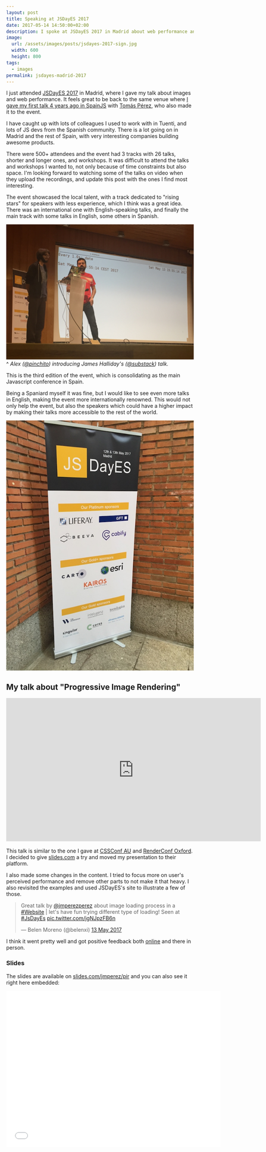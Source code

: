 ```yaml
---
layout: post
title: Speaking at JSDayES 2017
date: 2017-05-14 14:50:00+02:00
description: I spoke at JSDayES 2017 in Madrid about web performance and images.
image:
  url: /assets/images/posts/jsdayes-2017-sign.jpg
  width: 600
  height: 800
tags:
  - images
permalink: jsdayes-madrid-2017
---
```


I just attended [JSDayES 2017](http://2017.jsday.es) in Madrid, where I gave my talk about images and web performance. It feels great to be back to the same venue where [I gave my first talk 4 years ago in SpainJS](/spain-js-2013) with [Tomás Pérez](https://twitter.com/tomasperezv), who also made it to the event.

I have caught up with lots of colleagues I used to work with in Tuenti, and lots of JS devs from the Spanish community. There is a lot going on in Madrid and the rest of Spain, with very interesting companies building awesome products.

<!-- more -->

There were 500+ attendees and the event had 3 tracks with 26 talks, shorter and longer ones, and workshops. It was difficult to attend the talks and workshops I wanted to, not only because of time constraints but also space. I'm looking forward to watching some of the talks on video when they upload the recordings, and update this post with the ones I find most interesting.

The event showcased the local talent, with a track dedicated to "rising stars" for speakers with less experience, which I think was a great idea. There was an international one with English-speaking talks, and finally the main track with some talks in English, some others in Spanish.

[![The Render Conf 2017 sign by the entrance of King's Centre](/assets/images/posts/jsdayes-2017-pinchito-substack.jpg)](/assets/images/posts/jsdayes-2017-pinchito-substack.jpg)
^ _Alex ([@pinchito](https://twitter.com/pinchito)) introducing James Halliday's ([@substack](https://twitter.com/substack)) talk._

This is the third edition of the event, which is consolidating as the main Javascript conference in Spain.

Being a Spaniard myself it was fine, but I would like to see even more talks in English, making the event more internationally renowned. This would not only help the event, but also the speakers which could have a higher impact by making their talks more accessible to the rest of the world.

[![The JSDayES 2017 sign by the entrance of the venue](/assets/images/posts/jsdayes-2017-sign.jpg)](/assets/images/posts/jsdayes-2017-sign.jpg)


## My talk about "Progressive Image Rendering"

<div class="videoWrapper">
<iframe src="https://player.vimeo.com/video/220960739?byline=0&portrait=0" width="684" height="385" frameborder="0" webkitallowfullscreen mozallowfullscreen allowfullscreen></iframe>
</div>

This talk is similar to the one I gave at [CSSConf AU](/cssconf-au-2016) and [RenderConf Oxford](/render-conf-oxford-2017). I decided to give [slides.com](https://slides.com/) a try and moved my presentation to their platform.

I also made some changes in the content. I tried to focus more on user's perceived performance and remove other parts to not make it that heavy. I also revisited the examples and used JSDayES's site to illustrate a few of those.

<blockquote class="twitter-tweet" data-lang="en-gb"><p lang="en" dir="ltr">Great talk by <a href="https://twitter.com/jmperezperez">@jmperezperez</a> about image loading process in a <a href="https://twitter.com/hashtag/Website?src=hash">#Website</a> | let&#39;s have fun trying different type of loading! Seen at <a href="https://twitter.com/hashtag/JsDayEs?src=hash">#JsDayEs</a> <a href="https://t.co/jgNJpzFB6n">pic.twitter.com/jgNJpzFB6n</a></p>&mdash; Belen Moreno (@belenxi) <a href="https://twitter.com/belenxi/status/863380478132461569">13 May 2017</a></blockquote>

I think it went pretty well and got positive feedback both [online](http://2017.jsday.es/#5740078466859008/99974003) and there in person.

### Slides
The slides are available on [slides.com/jmperez/pir](https://slides.com/jmperez/pir) and you can also see it right here embedded:

<div class="videoWrapper">
<iframe src="//slides.com/jmperez/pir/embed" width="576" height="420" scrolling="no" frameborder="0" webkitallowfullscreen mozallowfullscreen allowfullscreen></iframe>
</div>

<script async src="//platform.twitter.com/widgets.js" charset="utf-8"></script>
